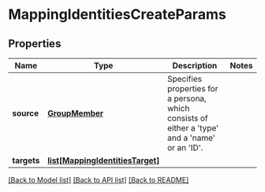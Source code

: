 # MappingIdentitiesCreateParams

## Properties
Name | Type | Description | Notes
------------ | ------------- | ------------- | -------------
**source** | [**GroupMember**](GroupMember.md) | Specifies properties for a persona, which consists of either a &#39;type&#39; and a &#39;name&#39; or an &#39;ID&#39;. | 
**targets** | [**list[MappingIdentitiesTarget]**](MappingIdentitiesTarget.md) |  | 

[[Back to Model list]](../README.md#documentation-for-models) [[Back to API list]](../README.md#documentation-for-api-endpoints) [[Back to README]](../README.md)


